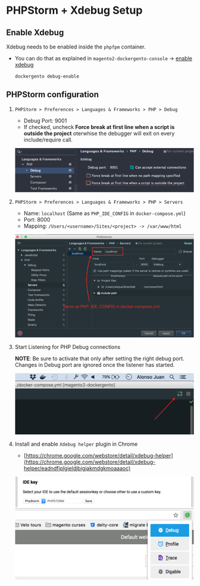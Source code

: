 # PHPStorm + Xdebug Setup

## Enable Xdebug

Xdebug needs to be enabled inside the `phpfpm` container. 

* You can do that as explained in `magento2-dockergento-console` -> [enable xdebug](https://github.com/ModestCoders/magento2-dockergento-console/tree/master/docs/workflow#xdebug)

	```
	dockergento debug-enable
	```

## PHPStorm configuration

1. `PHPStorm > Preferences > Languages & Frameworks > PHP > Debug`	
	* Debug Port: 9001
	* If checked, uncheck **Force break at first line when a script is outside the project** oterwhise the debugger will exit on every include/require call.

	![debug_port](img/debug_port.png)

2. `PHPStorm > Preferences > Languages & Frameworks > PHP > Servers`

	* Name: `localhost` (Same as `PHP_IDE_CONFIG` in `docker-compose.yml`)
	* Port: 8000
	* Mapping: `/Users/<username>/Sites/<project> -> /var/www/html`

	![debug_server_mapping](img/debug_server_mapping.png)
	
3. Start Listening for PHP Debug connections

	**NOTE**: Be sure to activate that only after setting the right debug port. Changes in Debug port are ignored once the listener has started.
	
	![PHPStorm Debug Listener](img/phpstorm_debug_listener.png)

4. Install and enable `Xdebug helper` plugin in Chrome

	* [https://chrome.google.com/webstore/detail/xdebug-helper](https://chrome.google.com/webstore/detail/xdebug-helper/eadndfjplgieldjbigjakmdgkmoaaaoc)
	
	![Xdebug Helper Config](img/xdebug_helper_config.png)
	![Xdebug Helper Enable](img/xdebug_helper_enable.png)

	
	
	
	
